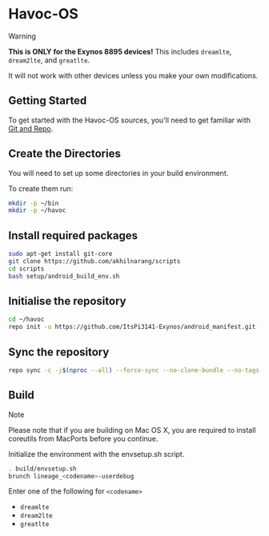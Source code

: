 # Havoc-OS

> [!WARNING]
> **This is ONLY for the Exynos 8895 devices!** This includes `dreamlte`, `dream2lte`, and `greatlte`.
>
> It will not work with other devices unless you make your own modifications.

## Getting Started

To get started with the Havoc-OS sources, you'll need to get
familiar with [Git and Repo](https://source.android.com/setup/develop).

## Create the Directories

You will need to set up some directories in your build environment.

To create them run:

```bash
mkdir -p ~/bin
mkdir -p ~/havoc
```

## Install required packages

```bash
sudo apt-get install git-core
git clone https://github.com/akhilnarang/scripts
cd scripts
bash setup/android_build_env.sh
```

## Initialise the repository

```bash
cd ~/havoc
repo init -u https://github.com/ItsPi3141-Exynos/android_manifest.git -b thirteen --git-lfs
```
  
## Sync the repository

```bash
repo sync -c -j$(nproc --all) --force-sync --no-clone-bundle --no-tags
```

## Build

> [!NOTE]
> Please note that if you are building on Mac OS X, you are required to install coreutils from MacPorts before you continue.

Initialize the environment with the envsetup.sh script.

```bash
. build/envsetup.sh
brunch lineage_<codename>-userdebug
```

Enter one of the following for `<codename>`

- `dreamlte`
- `dream2lte`
- `greatlte`

